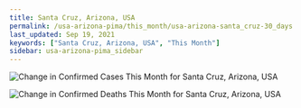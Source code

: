 ```yaml
---
title: Santa Cruz, Arizona, USA
permalink: /usa-arizona-pima/this_month/usa-arizona-santa_cruz-30_days.html
last_updated: Sep 19, 2021
keywords: ["Santa Cruz, Arizona, USA", "This Month"]
sidebar: usa-arizona-pima_sidebar
---
```


![Change in Confirmed Cases This Month for Santa Cruz, Arizona, USA](/covid_tracker/images/graphs/usa-arizona-santa_cruz-delta_confirmed-30_days_graph.png)

![Change in Confirmed Deaths This Month for Santa Cruz, Arizona, USA](/covid_tracker/images/graphs/usa-arizona-santa_cruz-delta_deaths-30_days_graph.png)
